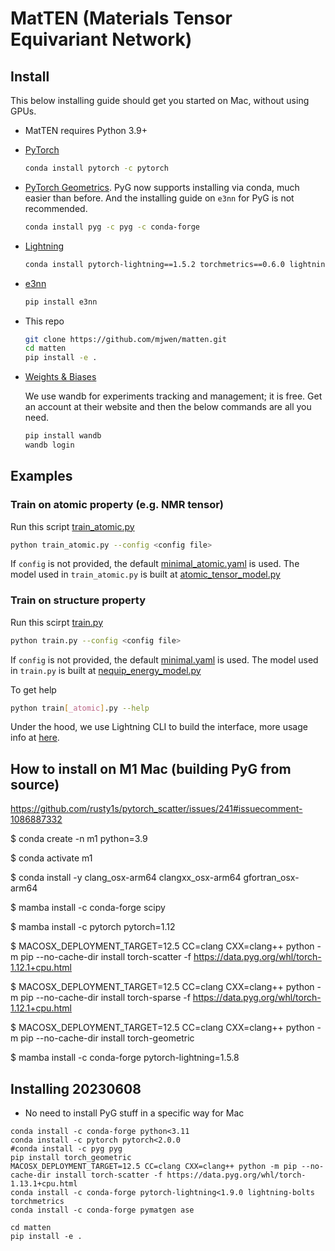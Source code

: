 # MatTEN (Materials Tensor Equivariant Network)

## Install

This below installing guide should get you started on Mac, without using GPUs.

- MatTEN requires Python 3.9+

- [PyTorch](https://pytorch.org)

  ```bash
  conda install pytorch -c pytorch
  ```

- [PyTorch Geometrics](https://pytorch-geometric.readthedocs.io). PyG now
  supports installing via conda, much easier than before. And the installing guide on
  `e3nn` for PyG is not recommended.

  ```bash
  conda install pyg -c pyg -c conda-forge
  ```

- [Lightning](https://www.pytorchlightning.ai/)

  ```bash
  conda install pytorch-lightning==1.5.2 torchmetrics==0.6.0 lightning-bolts -c conda-forge
  ```

- [e3nn](https://docs.e3nn.org/en/stable/guide/installation.html)

  ```bash
  pip install e3nn
  ```

- This repo

  ```bash
  git clone https://github.com/mjwen/matten.git
  cd matten
  pip install -e .
  ```

- [Weights & Biases](https://docs.wandb.ai/quickstart)

  We use wandb for experiments tracking and management; it is free. Get an account at
  their website and then the below commands are all you need.

  ```bash
  pip install wandb
  wandb login
  ```

## Examples

### Train on atomic property (e.g. NMR tensor)

Run this script [train_atomic.py](./scripts/train_atomic_tensor.py)

```bash
python train_atomic.py --config <config file>
```

If `config` is not provided, the default [minimal_atomic.yaml](./scripts/configs/atomic_tensor.yaml)
is used.
The model used in `train_atomic.py` is built at [atomic_tensor_model.py](./matten/model_factory/atomic_tensor_model.py)

### Train on structure property

Run this scirpt [train.py](./scripts/train_materials_tensor.py)

```bash
python train.py --config <config file>
```

If `config` is not provided, the default [minimal.yaml](./scripts/configs/minimal.yaml)
is used.
The model used in `train.py` is built at [nequip_energy_model.py](./matten/model_factory/nequip_energy_model.py)

To get help

```bash
python train[_atomic].py --help
```

Under the hood, we use Lightning CLI to build the interface, more usage info at
[here](https://pytorch-lightning.readthedocs.io/en/stable/common/lightning_cli.html).

## How to install on M1 Mac (building PyG from source)

https://github.com/rusty1s/pytorch_scatter/issues/241#issuecomment-1086887332

$ conda create -n m1 python=3.9

$ conda activate m1

$ conda install -y clang_osx-arm64 clangxx_osx-arm64 gfortran_osx-arm64

$ mamba install -c conda-forge scipy

$ mamba install -c pytorch pytorch=1.12

$ MACOSX_DEPLOYMENT_TARGET=12.5 CC=clang CXX=clang++ python -m pip --no-cache-dir install torch-scatter -f https://data.pyg.org/whl/torch-1.12.1+cpu.html

$ MACOSX_DEPLOYMENT_TARGET=12.5 CC=clang CXX=clang++ python -m pip --no-cache-dir install torch-sparse -f https://data.pyg.org/whl/torch-1.12.1+cpu.html

$ MACOSX_DEPLOYMENT_TARGET=12.5 CC=clang CXX=clang++ python -m pip --no-cache-dir install torch-geometric

$ mamba install -c conda-forge pytorch-lightning=1.5.8

## Installing 20230608

- No need to install PyG stuff in a specific way for Mac

```shell
conda install -c conda-forge python<3.11
conda install -c pytorch pytorch<2.0.0
#conda install -c pyg pyg
pip install torch_geometric
MACOSX_DEPLOYMENT_TARGET=12.5 CC=clang CXX=clang++ python -m pip --no-cache-dir install torch-scatter -f https://data.pyg.org/whl/torch-1.13.1+cpu.html
conda install -c conda-forge pytorch-lightning<1.9.0 lightning-bolts torchmetrics
conda install -c conda-forge pymatgen ase

cd matten
pip install -e .
```
